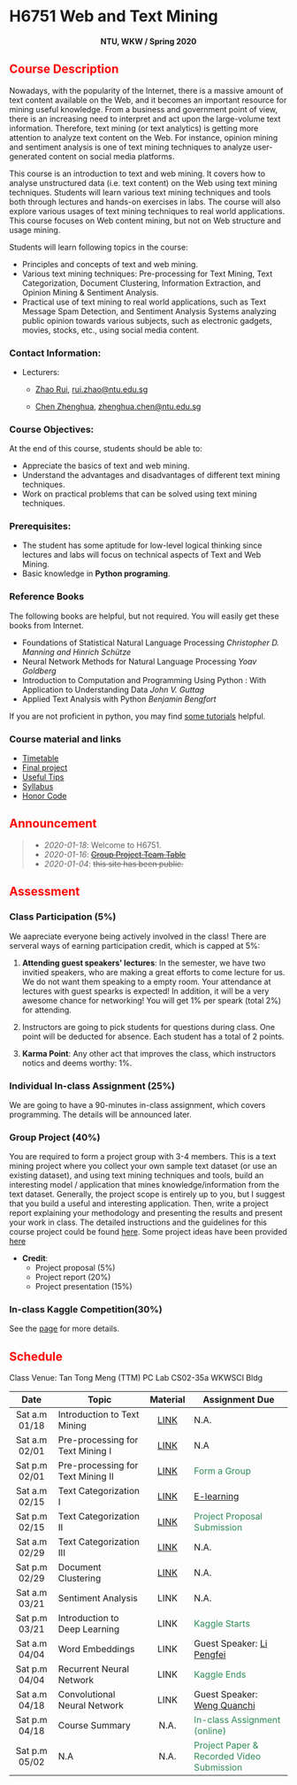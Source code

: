 # H6751 Web and Text Mining

#### <center>NTU, WKW / Spring 2020</center>

## <font color='Red'>Course Description </font>

Nowadays, with the popularity of the Internet, there is a massive amount of text content available on the Web, and it becomes an important resource for mining useful knowledge. From a business and government point of view, there is an increasing need to interpret and act upon the large-volume text information. Therefore, text mining (or text analytics) is getting more attention to analyze text content on the Web. For instance, opinion mining and sentiment analysis is one of text mining techniques to analyze user-generated content on social media platforms.

This course is an introduction to text and web mining. It covers how to analyse unstructured data (i.e. text content) on the Web using text mining techniques. Students will learn various text mining techniques and tools both through lectures and hands-on exercises in labs. The course will also explore various usages of text mining techniques to real world applications. This course focuses on Web content mining, but not on Web structure and usage mining.

Students will learn following topics in the course:

* Principles and concepts of text and web mining.
* Various text mining techniques: Pre-processing for Text Mining, Text Categorization, Document Clustering, Information Extraction, and Opinion Mining & Sentiment Analysis.
* Practical use of text mining to real world applications, such as Text Message Spam Detection,
and Sentiment Analysis Systems analyzing public opinion towards various subjects, such as electronic gadgets, movies, stocks, etc., using social media content.

### Contact Information:

- Lecturers: 
     * [Zhao Rui](https://rzntu.github.io), [rui.zhao@ntu.edu.sg](mailto:rui.zhao@ntu.edu.sg)

     * [Chen Zhenghua](https://zhenghuantu.github.io), [zhenghua.chen@ntu.edu.sg](mailto:zhenghua.chen@ntu.edu.sg)
            
### Course Objectives:

At the end of this course, students should be able to:

- Appreciate the basics of text and web mining.
- Understand the advantages and disadvantages of different text mining techniques.
- Work on practical problems that can be solved using text mining techniques.

### Prerequisites:

- The student has some aptitude for low-level logical thinking since lectures and labs will focus
on technical aspects of Text and Web Mining.
- Basic knowledge in **Python programing**.

### Reference Books

The following books are helpful, but not required. You will easily get these books from Internet.


- Foundations of Statistical Natural Language Processing *Christopher D. Manning and Hinrich Schütze*
- Neural Network Methods for Natural Language Processing *Yoav Goldberg*
- Introduction to Computation and Programming Using Python : With Application to Understanding Data *John V. Guttag* 
- Applied Text Analysis with Python *Benjamin Bengfort* 

If you are not proficient in python, you may find [some tutorials](material/coding.md) helpful.

### Course material and links

- [Timetable](#schedule)
- [Final project](project/project.md)
- [Useful Tips](material/dspractice.md)
- [Syllabus](material/H67512020.pdf)
- [Honor Code](honorcode.md)

## <font color='Red'>Announcement</font>

> - *2020-01-18*: Welcome to H6751.
> - *2020-01-16*: ~~[Group Project Team Table](https://docs.google.com/spreadsheets/d/1V93TaLzOjVksmbdAsAfB20KkY9aeNJKpH3Vm-ZH3G2Y/edit?usp=sharing)~~
> - *2020-01-04*: ~~this site has been public.~~

## <font color='Red'>Assessment</font>

### Class Participation (5%)

We aapreciate everyone being actively involved in the class! There are serveral ways of earning participation credit, which is capped at 5%:

1. **Attending guest speakers' lectures**: In the semester, we have two invitied speakers, who are making a great efforts to come lecture for us. We do not want them speaking to a empty room. Your attendance at lectures with guest spearks is expected! In addition, it will be a very awesome chance for networking! You will get 1% per speark (total 2%) for attending.

2. Instructors are going to pick students for questions during class. One point will be deducted for absence. Each student has a total of 2 points.

3. **Karma Point**: Any other act that improves the class, which instructors notics and deems worthy: 1%. 

### Individual In-class Assignment (25%)

We are going to have a 90-minutes in-class assignment, which covers programming. The details will be announced later. 

### Group Project (40%)

You are required to form a project group with 3-4 members. This is a text mining project where you collect your own sample text dataset (or use an existing dataset), and using text mining techniques and tools, build an interesting model / application that mines knowledge/information from the text dataset. Generally, the project scope is entirely up to you, but I suggest that you build a useful and interesting application. Then, write a project report explaining your methodology and presenting the results and present your work in class. The detailed instructions and the guidelines for this course project could be found [here](project/h6751_guidlines_grading.pdf). Some project ideas have been provided [here](project/project.md)

- **Credit**:
  * Project proposal (5%) 
  * Project report (20%) 
  * Project presentation (15%)

### In-class Kaggle Competition(30%)

See the [page](project/kaggle.md) for more details.

## <font color='Red'>Schedule</font>

Class Venue: Tan Tong Meng (TTM) PC Lab CS02-35a WKWSCI Bldg

**Date** |	**Topic** |	**Material** | **Assignment Due**
:----:  | ------- | :----: | ---------------
Sat a.m 01/18 | Introduction to Text Mining | [LINK](note/blogs01.md) | N.A.
Sat a.m 02/01 | Pre-processing for Text Mining I | [LINK](note/blogs02.md) | N.A
Sat p.m 02/01 | Pre-processing for Text Mining II  | [LINK](note/blogs03.md) | <font color='SeaGreen'>Form a Group</font>
Sat a.m 02/15 | Text Categorization I | [LINK](note/blogs04.md) | [E-learning](note/blogsie.md)
Sat p.m 02/15 | Text Categorization II  | [LINK](note/blogs05.md) | <font color='SeaGreen'>Project Proposal Submission</font>
Sat a.m 02/29 | Text Categorization III | [LINK](note/blogs06.md) | N.A.
Sat p.m 02/29 | Document Clustering| [LINK](note/blogs07.md) | N.A.
Sat a.m 03/21 | Sentiment Analysis | LINK | N.A.
Sat p.m 03/21 | Introduction to Deep Learning | LINK | <font color='SeaGreen'>Kaggle Starts</font>
Sat a.m 04/04 | Word Embeddings | LINK | Guest Speaker: [Li Pengfei](https://www.linkedin.com/in/li-pengfei-44454080/?originalSubdomain=sg)
Sat p.m 04/04 | Recurrent Neural Network | LINK | <font color='SeaGreen'>Kaggle Ends</font>
Sat a.m 04/18 | Convolutional Neural Network | LINK | Guest Speaker: [Weng Quanchi](https://www.linkedin.com/in/quanchi-weng-10822711a/?originalSubdomain=sg)
Sat p.m 04/18 | Course Summary | N.A. | <font color='SeaGreen'>In-class Assignment (online)</font>
Sat p.m 05/02 | N.A | N.A. |<font color='SeaGreen'>Project Paper & Recorded Video Submission</font>

    

